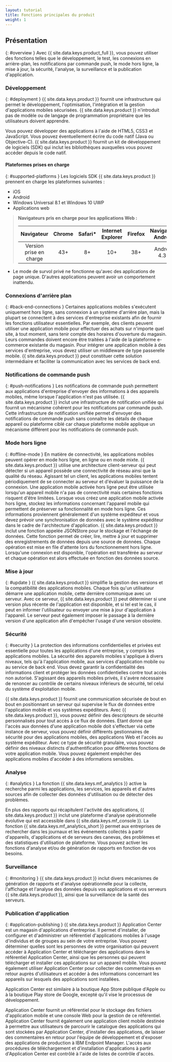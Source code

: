 ```yaml
---
layout: tutorial
title: Fonctions principales du produit
weight: 1
---
```

<!-- NLS_CHARSET=UTF-8 -->
## Présentation
{: #overview }
Avec {{ site.data.keys.product_full }}, vous pouvez utiliser des fonctions telles que le développement, le test, les connexions en arrière-plan, les notifications par commande push, le mode hors ligne, la mise à jour, la sécurité, l'analyse, la surveillance et la publication d'application.

### Développement
{: #deployment }
{{ site.data.keys.product }} fournit une infrastructure qui permet le développement, l'optimisation, l'intégration et la gestion d'applications mobiles sécurisées. {{ site.data.keys.product }} n'introduit pas de modèle ou de langage de programmation propriétaire que les utilisateurs doivent apprendre.

Vous pouvez développer des applications à l'aide de HTML5, CSS3 et JavaScript. Vous pouvez éventuellement écrire du code natif (Java ou Objective-C). {{ site.data.keys.product }}
fournit un kit de développement de logiciels (SDK) qui inclut les bibliothèques auxquelles vous pouvez accéder depuis le code natif.

#### Plateformes prises en charge
{: #supported-platforms }
Les logiciels SDK {{ site.data.keys.product }} prennent en charge les plateformes suivantes :

* iOS
* Android
* Windows Universal 8.1 et Windows 10 UWP
* Applications web

> **Navigateurs pris en charge pour les applications Web :**
> 
> |      Navigateur   | Chrome | Safari* | Internet Explorer | Firefox | Navigateur Android |
> |:-----------------:|:------:|:-------:|:-----------------:|:-------:|:---------------:|
> | Version prise en charge |   43+  |    8+   |        10+        |   38+   |   Android 4.3+  |

* Le mode de survol privé ne fonctionne qu'avec des applications de page unique. D'autres applications peuvent avoir un comportement inattendu.

### Connexions d'arrière plan
{: #back-end-connections }
Certaines applications mobiles s'exécutent uniquement hors ligne, sans connexion à un système d'arrière plan, mais la plupart se connectent à des services d'entreprise existants afin de fournir les fonctions utilisateur essentielles. Par exemple, des clients peuvent utiliser une application mobile pour effectuer des achats sur n'importe quel site, à tout moment, sans tenir compte des horaires d'ouverture du  magasin. Leurs commandes doivent encore être traitées à l'aide de la plateforme e-commerce existante du magasin. Pour intégrer une application mobile à des services d'entreprise, vous devez utiliser un middleware de type passerelle mobile. {{ site.data.keys.product }} peut constituer cette solution intermédiaire et faciliter la communication avec les services de back end.

### Notifications de commande push
{: #push-notifications }
Les notifications de commande push permettent aux applications d'entreprise d'envoyer des informations à des appareils mobiles, même lorsque l'application n'est pas utilisée. {{ site.data.keys.product }} inclut une infrastructure de notification unifiée qui fournit un mécanisme cohérent pour les notifications par commande push. Cette
infrastructure de notification unifiée permet d'envoyer des notifications de commande push sans connaître les détails de chaque appareil ou plateforme ciblé
car chaque plateforme mobile applique un mécanisme différent pour les notifications de commande push.

### Mode hors ligne
{: #offline-mode }
En matière de connectivité, les applications mobiles peuvent opérer en mode hors ligne, en ligne ou en mode mixte. {{ site.data.keys.product }}
utilise une architecture client-serveur qui peut détecter si un appareil possède une connectivité de réseau ainsi que la qualité du réseau. Agissant tel un client, les applications mobiles tentent périodiquement de se connecter au serveur et d'évaluer la puissance de la connexion. Une application mobile activée hors ligne peut être utilisée lorsqu'un appareil mobile n'a pas de connectivité mais certaines fonctions risquent d'être limitées. Lorsque
vous créez une application mobile activée hors ligne, stockez les informations concernant l'appareil mobile qui permettent de préserver sa fonctionnalité en
mode hors ligne. Ces informations proviennent généralement d'un système expéditeur et vous devez prévoir une synchronisation de données avec le système expéditeur dans le cadre de l'architecture d'application. {{ site.data.keys.product }} inclut une fonction appelée JSONStore pour le stockage et l'échange de données. Cette fonction permet de créer, lire, mettre à jour et supprimer des enregistrements de données depuis une source de données. Chaque opération est mise en file d'attente lors du fonctionnement hors ligne. Lorsqu'une connexion est disponible, l'opération est transférée au serveur et chaque opération est alors effectuée en fonction des données source.

### Mise à jour
{: #update }
{{ site.data.keys.product }} simplifie la gestion des versions et la compatibilité des applications mobiles. Chaque fois qu'un utilisateur démarre une application mobile, cette dernière communique avec un serveur. Avec ce serveur,
{{ site.data.keys.product }}
peut déterminer si une version plus récente de l'application est disponible, et si tel est le cas, il peut en informer l'utilisateur ou envoyer une mise à
jour d'application à l'appareil. Le serveur peut également imposer le passage à la dernière version d'une application afin d'empêcher l'usage d'une version obsolète.

### Sécurité
{: #security }
La protection des informations confidentielles et privées est essentielle pour toutes les applications d'une entreprise, y compris les applications mobiles. La sécurité des appareils mobiles s'applique à divers niveaux, tels qu'à l'application mobile, aux services d'application mobile ou au service de back end. Vous devez garantir la confidentialité des informations client et protéger les données confidentielles contre tout accès non autorisé. S'agissant
des appareils mobiles privés, il s'avère nécessaire de renoncer au contrôle de certains niveaux inférieurs de sécurité, tel celui du système d'exploitation
mobile.

{{ site.data.keys.product }} fournit une communication sécurisée de bout en bout en positionnant un serveur qui supervise le flux de données entre l'application mobile et vos systèmes expéditeurs. Avec {{ site.data.keys.product }}, vous pouvez définir des descripteurs de sécurité personnalisés pour tout accès à ce flux de données. Etant donné que l'accès aux données d'une application mobile doit s'effectuer via cette instance de serveur, vous pouvez définir différents gestionnaires de sécurité pour des applications mobiles, des applications Web et l'accès au système expéditeur. Avec ce type de sécurité granulaire, vous pouvez définir des niveaux distincts d'authentification pour différentes fonctions de votre application mobile. Vous
pouvez également empêcher des applications mobiles d'accéder à des informations sensibles.

### Analyse
{: #analytics }
La fonction {{ site.data.keys.mf_analytics }} active la recherche parmi les applications, les services, les appareils et d'autres sources afin de collecter des données d'utilisation ou de détecter des problèmes.

En
plus des rapports qui récapitulent l'activité des applications,
{{ site.data.keys.product }} inclut une plateforme d'analyse
opérationnelle évolutive qui est accessible dans {{ site.data.keys.mf_console }}. La fonction {{ site.data.keys.mf_analytics_short }} permet aux entreprises de rechercher dans les journaux et les événements collectés à partir d'appareils, d'applications et de serveurs des canevas, des problèmes et des statistiques d'utilisation de plateforme. Vous pouvez activer les fonctions d'analyse et/ou de génération de rapports en fonction de vos besoins.

### Surveillance
{: #monitoring }
{{ site.data.keys.product }} inclut divers mécanismes de génération de rapports et d'analyse opérationnelle pour la collecte, l'affichage et l'analyse des données depuis vos applications et vos serveurs {{ site.data.keys.product }}, ainsi que la surveillance de la santé des serveurs.

### Publication d'application
{: #application-publishing }
{{ site.data.keys.product }} Application Center
est un magasin d'applications d'entreprise. Il permet d'installer, de configurer et d'administrer un référentiel d'applications mobiles à l'usage d'individus et de groupes au sein de votre entreprise. Vous pouvez déterminer quelles sont les personnes de votre organisation qui peuvent accéder à Application Center et télécharger des applications dans le référentiel Application Center, ainsi que les personnes qui peuvent télécharger et installer ces applications sur un appareil mobile. Vous pouvez également utiliser Application Center pour collecter des commentaires en retour auprès d'utilisateurs et accéder à des informations concernant
les appareils sur lesquels des applications sont installées.

Application Center est similaire à la boutique App Store publique d'Apple ou à la boutique Play store de Google, excepté qu'il vise le processus de développement.

Application Center fournit un référentiel pour le stockage des fichiers d'application mobile et une console Web pour la gestion de ce référentiel. Application Center fournit également une application client mobile destinée à permettre aux utilisateurs de parcourir le catalogue des applications qui sont stockées par Application Center, d'installer des applications, de laisser des commentaires en retour pour l'équipe de développement et d'exposer des applications de production à IBM Endpoint Manager. L'accès aux procédures de téléchargement et d'installation d'applications à partir d'Application Center est contrôlé à l'aide de listes de contrôle d'accès.
